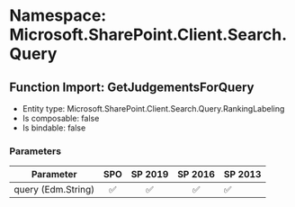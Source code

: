 # Namespace: Microsoft.SharePoint.Client.Search.Query

## Function Import: GetJudgementsForQuery

- Entity type: Microsoft.SharePoint.Client.Search.Query.RankingLabeling
- Is composable: false
- Is bindable: false

### Parameters

Parameter | SPO | SP 2019 | SP 2016 | SP 2013
----------|:---:|:-------:|:-------:|:-------
query (Edm.String) | ✅ | ✅ | ✅ | ✅
